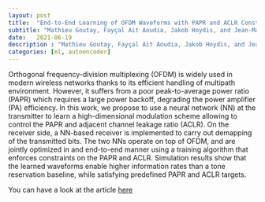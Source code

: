 ```yaml
---
layout: post
title:  "End-to-End Learning of OFDM Waveforms with PAPR and ACLR Constraints"
subtitle: "Mathieu Goutay, Fayçal Ait Aoudia, Jakob Hoydis, and Jean-Marie Gorce"
date:   2021-06-19
description : "Mathieu Goutay, Fayçal Ait Aoudia, Jakob Hoydis, and Jean-Marie Gorce"
categories: [ml, autoencoder]
---
```


Orthogonal frequency-division multiplexing (OFDM) is widely used in modern wireless networks thanks to its efficient handling of multipath environment. However, it suffers from a poor peak-to-average power ratio (PAPR) which requires a large power backoff, degrading the power amplifier (PA) efficiency. In this work, we propose to use a neural network (NN) at the transmitter to learn a high-dimensional modulation scheme allowing to control the PAPR and adjacent channel leakage ratio (ACLR). On the receiver side, a NN-based receiver is implemented to carry out demapping of the transmitted bits. The two NNs operate on top of OFDM, and are jointly optimized in and end-to-end manner using a training algorithm that enforces constraints on the PAPR and ACLR. Simulation results show that the learned waveforms enable higher information rates than a tone reservation baseline, while satisfying predefined PAPR and ACLR targets.

You can have a look at the article [here]( https://arxiv.org/abs/2106.16039)





